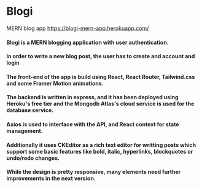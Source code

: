# Blogi
MERN blog app
https://blogi-mern-app.herokuapp.com/

#### Blogi is a MERN blogging application with user authentication.

#### In order to write a new blog post, the user has to create and account and login

#### The front-end of the app is build using React, React Router, Tailwind.css and some Framer Motion animations.

#### The backend is written in express, and it has been deployed using Heroku's free tier and the Mongodb Atlas's cloud service is used for the database service.

#### Axios is used to interface with the API, and React context for state management.

#### Additionally it uses CKEditor as a rich text editor for writting posts which support some basic features like bold, italic, hyperlinks, blockquotes or undo/redo changes.

#### While the design is pretty responsive, many elements need further improvements in the next version.
